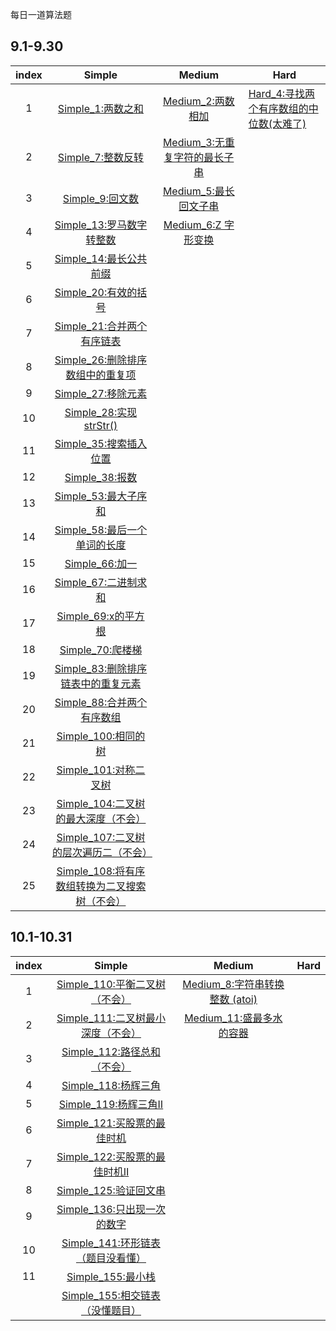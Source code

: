 每日一道算法题

## 9.1-9.30

| index |                            Simple                            |                        Medium                         | Hard                                                        |
| :---: | :----------------------------------------------------------: | :---------------------------------------------------: | ----------------------------------------------------------- |
|   1   |          [Simple_1:两数之和](simple/Simple_1.java)           |       [Medium_2:两数相加](medium/Medium_2.java)       | [Hard_4:寻找两个有序数组的中位数(太难了)](hard/Hard_4.java) |
|   2   |          [Simple_7:整数反转](simple/Simple_7.java)           | [Medium_3:无重复字符的最长子串](medium/Medium_3.java) |                                                             |
|   3   |           [Simple_9:回文数](simple/Simple_9.java)            |     [Medium_5:最长回文子串](medium/Medium_5.java)     |                                                             |
|   4   |      [Simple_13:罗马数字转整数](simple/Simple_13.java)       |      [Medium_6:Z 字形变换](medium/Medium_6.java)      |                                                             |
|   5   |       [Simple_14:最长公共前缀](simple/Simple_14.java)        |                                                       |                                                             |
|   6   |        [Simple_20:有效的括号](simple/Simple_20.java)         |                                                       |                                                             |
|   7   |     [Simple_21:合并两个有序链表](simple/Simple_21.java)      |                                                       |                                                             |
|   8   |  [Simple_26:删除排序数组中的重复项](simple/Simple_26.java)   |                                                       |                                                             |
|   9   |         [Simple_27:移除元素](simple/Simple_27.java)          |                                                       |                                                             |
|  10   |       [Simple_28:实现strStr()](simple/Simple_28.java)        |                                                       |                                                             |
|  11   |       [Simple_35:搜索插入位置](simple/Simple_35.java)        |                                                       |                                                             |
|  12   |           [Simple_38:报数](simple/Simple_38.java)            |                                                       |                                                             |
|  13   |        [Simple_53:最大子序和](simple/Simple_53.java)         |                                                       |                                                             |
|  14   |    [Simple_58:最后一个单词的长度](simple/Simple_58.java)     |                                                       |                                                             |
|  15   |           [Simple_66:加一](simple/Simple_66.java)            |                                                       |                                                             |
|  16   |        [Simple_67:二进制求和](simple/Simple_67.java)         |                                                       |                                                             |
|  17   |         [Simple_69:x的平方根](simple/Simple_69.java)         |                                                       |                                                             |
|  18   |          [Simple_70:爬楼梯](simple/Simple_70.java)           |                                                       |                                                             |
|  19   | [Simple_83:删除排序链表中的重复元素](simple/Simple_83.java)  |                                                       |                                                             |
|  20   |     [Simple_88:合并两个有序数组](simple/Simple_88.java)      |                                                       |                                                             |
|  21   |        [Simple_100:相同的树](simple/Simple_100.java)         |                                                       |                                                             |
|  22   |       [Simple_101:对称二叉树](simple/Simple_101.java)        |                                                       |                                                             |
|  23   | [Simple_104:二叉树的最大深度（不会）](simple/Simple_104.java) |                                                       |                                                             |
|  24   | [Simple_107:二叉树的层次遍历二（不会）](simple/Simple_107.java) |                                                       |                                                             |
|  25   | [Simple_108:将有序数组转换为二叉搜索树（不会）](simple/Simple_108.java) |                                                       |                                                             |



## 10.1-10.31

| index |                           Simple                            |                         Medium                         | Hard |
| :---: | :---------------------------------------------------------: | :----------------------------------------------------: | :--: |
|   1   |   [Simple_110:平衡二叉树（不会）](simple/Simple_110.java)   | [Medium_8:字符串转换整数 (atoi)](medium/Medium_8.java) |      |
|   2   | [Simple_111:二叉树最小深度（不会）](simple/Simple_111.java) |   [Medium_11:盛最多水的容器](medium/Medium_11.java)    |      |
|   3   |    [Simple_112:路径总和（不会）](simple/Simple_112.java)    |                                                        |      |
|   4   |        [Simple_118:杨辉三角](simple/Simple_118.java)        |                                                        |      |
|   5   |       [Simple_119:杨辉三角Ⅱ](simple/Simple_119.java)        |                                                        |      |
|   6   |    [Simple_121:买股票的最佳时机](simple/Simple_121.java)    |                                                        |      |
|   7   |   [Simple_122:买股票的最佳时机Ⅱ](simple/Simple_122.java)    |                                                        |      |
|   8   |       [Simple_125:验证回文串](simple/Simple_125.java)       |                                                        |      |
|   9   |    [Simple_136:只出现一次的数字](simple/Simple_136.java)    |                                                        |      |
|  10   | [Simple_141:环形链表（题目没看懂）](simple/Simple_141.java) |                                                        |      |
|  11   |         [Simple_155:最小栈](simple/Simple_155.java)         |                                                        |      |
|       |  [Simple_155:相交链表（没懂题目）](simple/Simple_160.java)  |                                                        |      |
